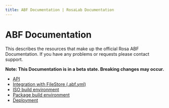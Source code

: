 ```yaml
---
title: ABF Documentation | RosaLab Documentation
---
```


# ABF Documentation

This describes the resources that make up the official Rosa ABF Documentation. If you have any problems or requests please contact support.

**Note: This Documentation is in a beta state. Breaking changes may occur.**

* <a href="/abf/api/">API</a>
* <a href="/abf/file_store_integration/">Integration with FileStore (.abf.yml)</a>
* <a href="/abf/iso_build/">ISO build environment</a>
* <a href="/abf/scripts/">Package build environment</a>
* <a href="/abf/deployment/">Deployment</a>
